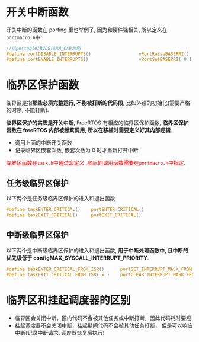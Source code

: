 # 开关中断函数

开关中断的函数在 porting 里也举例了, 因为和硬件强相关, 所以定义在`portmacro.h`中:

```c
//以portable/RVDS/ARM_CA9为例
#define portDISABLE_INTERRUPTS()                  vPortRaiseBASEPRI()
#define portENABLE_INTERRUPTS()                   vPortSetBASEPRI( 0 )
```

# 临界区保护函数

临界区是指**那些必须完整运行, 不能被打断的代码段**, 比如外设的初始化(需要严格的时序, 不能打断).

**临界区保护的实质是开关中断**, FreeRTOS 有相应的临界区保护函数, **临界区保护函数在 freeRTOS 内部被频繁调用, 所以在移植时需要定义好其内部逻辑**.

- 调用上面的中断开关函数
- 记录临界区嵌套次数, 嵌套次数为 0 时才重新打开中断

<font color='red'>临界区函数在`task.h`中通过宏定义, 实际的调用函数需要在`portmacro.h`中指定.</font>

## 任务级临界区保护

以下两个是任务级临界区保护的进入和退出函数

```c
#define taskENTER_CRITICAL()    portENTER_CRITICAL()
#define taskEXIT_CRITICAL()     portEXIT_CRITICAL()
```

## 中断级临界区保护

以下两个是中断级临界区保护的进入和退出函数, **用于中断处理函数中, 且中断的优先级低于 configMAX_SYSCALL_INTERRUPT_PRIORITY**.

```c
#define taskENTER_CRITICAL_FROM_ISR()      portSET_INTERRUPT_MASK_FROM_ISR()
#define taskEXIT_CRITICAL_FROM_ISR( x )    portCLEAR_INTERRUPT_MASK_FROM_ISR( x )
```

# 临界区和挂起调度器的区别

- 临界区会关闭中断，区内代码不会被其他任务或中断打断，因此代码耗时要短
- 挂起调度器不会关闭中断，挂起期间代码不会被其他任务打断， 但是可以响应中断(记录中断请求, 调度器恢复后执行)
